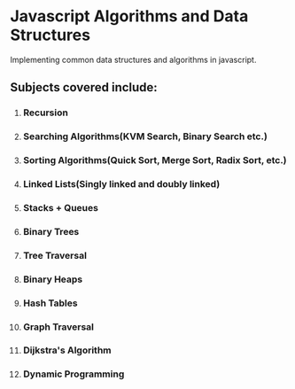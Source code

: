 # Javascript Algorithms and Data Structures

Implementing common data structures and algorithms in javascript.

##  Subjects covered include:

1. ### Recursion

2. ### Searching Algorithms(KVM Search, Binary Search etc.)

3. ### Sorting Algorithms(Quick Sort, Merge Sort, Radix Sort, etc.)

4. ### Linked Lists(Singly linked and doubly linked)

5. ### Stacks + Queues

6. ### Binary Trees

7. ### Tree Traversal

8. ### Binary Heaps

9. ### Hash Tables

10. ### Graph Traversal

11. ### Dijkstra's Algorithm

12. ### Dynamic Programming
